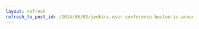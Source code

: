 ```yaml
---
layout: refresh
refresh_to_post_id: /2014/06/03/jenkins-user-conference-boston-is-around-the-corner
---
```

